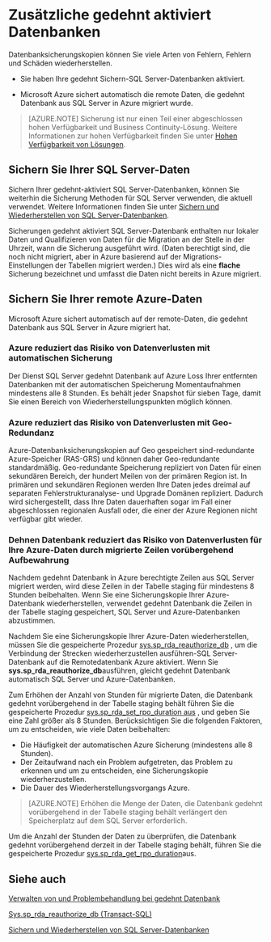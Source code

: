 <properties
    pageTitle="Sichern der Datenbanken gedehnt aktiviert | Microsoft Azure"
    description="Informationen zum Sichern, gedehnt\-Datenbanken aktiviert."
    services="sql-server-stretch-database"
    documentationCenter=""
    authors="douglaslMS"
    manager="jhubbard"
    editor=""/>

<tags
    ms.service="sql-server-stretch-database"
    ms.workload="data-management"
    ms.tgt_pltfrm="na"
    ms.devlang="na"
    ms.topic="article"
    ms.date="10/14/2016"
    ms.author="douglasl"/>

# <a name="backup-stretch-enabled-databases"></a>Zusätzliche gedehnt aktiviert Datenbanken

Datenbanksicherungskopien können Sie viele Arten von Fehlern, Fehlern und Schäden wiederherstellen.  

-   Sie haben Ihre gedehnt Sichern\-SQL Server-Datenbanken aktiviert.  

-   Microsoft Azure sichert automatisch die remote Daten, die gedehnt Datenbank aus SQL Server in Azure migriert wurde.  

>    [AZURE.NOTE] Sicherung ist nur einen Teil einer abgeschlossen hohen Verfügbarkeit und Business Continuity-Lösung. Weitere Informationen zur hohen Verfügbarkeit finden Sie unter [Hohen Verfügbarkeit von Lösungen](https://msdn.microsoft.com/library/ms190202.aspx).

## <a name="back-up-your-sql-server-data"></a>Sichern Sie Ihrer SQL Server-Daten  

Sichern Ihrer gedehnt\-aktiviert SQL Server-Datenbanken, können Sie weiterhin die Sicherung Methoden für SQL Server verwenden, die aktuell verwendet. Weitere Informationen finden Sie unter [Sichern und Wiederherstellen von SQL Server-Datenbanken](https://msdn.microsoft.com/library/ms187048.aspx).

Sicherungen gedehnt aktiviert SQL Server-Datenbank enthalten nur lokaler Daten und Qualifizieren von Daten für die Migration an der Stelle in der Uhrzeit, wann die Sicherung ausgeführt wird. \(Daten berechtigt sind, die noch nicht migriert, aber in Azure basierend auf der Migrations-Einstellungen der Tabellen migriert werden.\) Dies wird als eine **flache** Sicherung bezeichnet und umfasst die Daten nicht bereits in Azure migriert.  

## <a name="back-up-your-remote-azure-data"></a>Sichern Sie Ihrer remote Azure-Daten   

Microsoft Azure sichert automatisch auf der remote-Daten, die gedehnt Datenbank aus SQL Server in Azure migriert hat.  

### <a name="azure-reduces-the-risk-of-data-loss-with-automatic-backup"></a>Azure reduziert das Risiko von Datenverlusten mit automatischen Sicherung  
Der Dienst SQL Server gedehnt Datenbank auf Azure Loss Ihrer entfernten Datenbanken mit der automatischen Speicherung Momentaufnahmen mindestens alle 8 Stunden. Es behält jeder Snapshot für sieben Tage, damit Sie einen Bereich von Wiederherstellungspunkten möglich können.  

### <a name="azure-reduces-the-risk-of-data-loss-with-geo-redundancy"></a>Azure reduziert das Risiko von Datenverlusten mit Geo\-Redundanz  
Azure-Datenbanksicherungskopien auf Geo gespeichert sind\-redundante Azure-Speicher (RAS\-GRS) und können daher Geo\-redundante standardmäßig. Geo\-redundante Speicherung repliziert von Daten für einen sekundären Bereich, der hundert Meilen von der primären Region ist. In primären und sekundären Regionen werden Ihre Daten jedes dreimal auf separaten Fehlerstrukturanalyse- und Upgrade Domänen repliziert. Dadurch wird sichergestellt, dass Ihre Daten dauerhaften sogar im Fall einer abgeschlossen regionalen Ausfall oder, die einer der Azure Regionen nicht verfügbar gibt wieder.

### <a name="stretchRPO"></a>Dehnen Datenbank reduziert das Risiko von Datenverlusten für Ihre Azure-Daten durch migrierte Zeilen vorübergehend Aufbewahrung
Nachdem gedehnt Datenbank in Azure berechtigte Zeilen aus SQL Server migriert werden, wird diese Zeilen in der Tabelle staging für mindestens 8 Stunden beibehalten. Wenn Sie eine Sicherungskopie Ihrer Azure-Datenbank wiederherstellen, verwendet gedehnt Datenbank die Zeilen in der Tabelle staging gespeichert, SQL Server und Azure-Datenbanken abzustimmen.

Nachdem Sie eine Sicherungskopie Ihrer Azure-Daten wiederherstellen, müssen Sie die gespeicherte Prozedur [sys.sp_rda_reauthorize_db](https://msdn.microsoft.com/library/mt131016.aspx) , um die Verbindung der Strecken wiederherzustellen ausführen\-SQL Server-Datenbank auf die Remotedatenbank Azure aktiviert. Wenn Sie **sys.sp_rda_reauthorize_db**ausführen, gleicht gedehnt Datenbank automatisch SQL Server und Azure-Datenbanken.

Zum Erhöhen der Anzahl von Stunden für migrierte Daten, die Datenbank gedehnt vorübergehend in der Tabelle staging behält führen Sie die gespeicherte Prozedur [sys.sp_rda_set_rpo_duration aus](https://msdn.microsoft.com/library/mt707766.aspx) , und geben Sie eine Zahl größer als 8 Stunden. Berücksichtigen Sie die folgenden Faktoren, um zu entscheiden, wie viele Daten beibehalten:
-   Die Häufigkeit der automatischen Azure Sicherung (mindestens alle 8 Stunden).
-   Der Zeitaufwand nach ein Problem aufgetreten, das Problem zu erkennen und um zu entscheiden, eine Sicherungskopie wiederherzustellen.
-   Die Dauer des Wiederherstellungsvorgangs Azure.

> [AZURE.NOTE] Erhöhen die Menge der Daten, die Datenbank gedehnt vorübergehend in der Tabelle staging behält verlängert den Speicherplatz auf dem SQL Server erforderlich.

Um die Anzahl der Stunden der Daten zu überprüfen, die Datenbank gedehnt vorübergehend derzeit in der Tabelle staging behält, führen Sie die gespeicherte Prozedur [sys.sp_rda_get_rpo_duration](https://msdn.microsoft.com/library/mt707767.aspx)aus.

## <a name="see-also"></a>Siehe auch

[Verwalten von und Problembehandlung bei gedehnt Datenbank](sql-server-stretch-database-manage.md)

[Sys.sp_rda_reauthorize_db (Transact-SQL)](https://msdn.microsoft.com/library/mt131016.aspx)

[Sichern und Wiederherstellen von SQL Server-Datenbanken](https://msdn.microsoft.com/library/ms187048.aspx)
